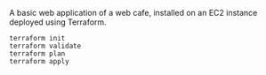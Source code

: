 A basic web application of a web cafe, installed on an EC2 instance deployed using Terraform.

```
terraform init
terraform validate
terraform plan
terraform apply
```
